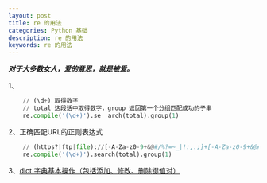 ```yaml
---
layout: post
title: re 的用法
categories: Python 基础
description: re 的用法
keywords: re 的用法
---
```


***对于大多数女人，爱的意思，就是被爱。***

1、
```python
    // (\d+) 取得数字
    // total 这段话中取得数字，group 返回第一个分组匹配成功的子串
    re.compile('(\d+)').se  arch(total).group(1) 
```
2、正确匹配URL的正则表达式
```python
    // (https?|ftp|file)://[-A-Za-z0-9+&@#/%?=~_|!:,.;]+[-A-Za-z0-9+&@#/%=~_|]
    re.compile('(\d+)').search(total).group(1) 
```
3、[dict 字典基本操作（包括添加、修改、删除键值对）](http://c.biancheng.net/view/4379.html)



